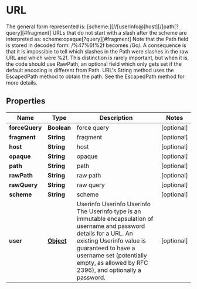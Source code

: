 

# URL

The general form represented is:  [scheme:][//[userinfo@]host][/]path[?query][#fragment]  URLs that do not start with a slash after the scheme are interpreted as:  scheme:opaque[?query][#fragment]  Note that the Path field is stored in decoded form: /%47%6f%2f becomes /Go/. A consequence is that it is impossible to tell which slashes in the Path were slashes in the raw URL and which were %2f. This distinction is rarely important, but when it is, the code should use RawPath, an optional field which only gets set if the default encoding is different from Path.  URL's String method uses the EscapedPath method to obtain the path. See the EscapedPath method for more details.
## Properties

Name | Type | Description | Notes
------------ | ------------- | ------------- | -------------
**forceQuery** | **Boolean** | force query |  [optional]
**fragment** | **String** | fragment |  [optional]
**host** | **String** | host |  [optional]
**opaque** | **String** | opaque |  [optional]
**path** | **String** | path |  [optional]
**rawPath** | **String** | raw path |  [optional]
**rawQuery** | **String** | raw query |  [optional]
**scheme** | **String** | scheme |  [optional]
**user** | [**Object**](.md) | Userinfo Userinfo Userinfo The Userinfo type is an immutable encapsulation of username and password details for a URL. An existing Userinfo value is guaranteed to have a username set (potentially empty, as allowed by RFC 2396), and optionally a password. |  [optional]



